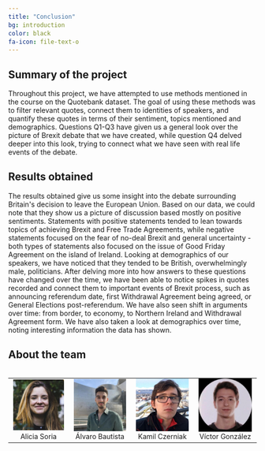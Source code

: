 ```yaml
---
title: "Conclusion"
bg: introduction
color: black
fa-icon: file-text-o
---
```

## Summary of the project
Throughout this project, we have attempted to use methods mentioned in the course on the Quotebank dataset. The goal of using these methods was to filter relevant quotes, connect them to identities of speakers, and quantify these quotes in terms of their sentiment, topics mentioned and demographics. Questions Q1-Q3 have given us a general look over the picture of Brexit debate that we have created, while question Q4 delved deeper into this look, trying to connect what we have seen with real life events of the debate.

## Results obtained
The results obtained give us some insight into the debate surrounding Britain's decision to leave the European Union. Based on our data, we could note that they show us a picture of discussion based mostly on positive sentiments. Statements with positive statements tended to lean towards topics of achieving Brexit and Free Trade Agreements, while negative statements focused on the fear of no-deal Brexit and general uncertainty - both types of statements also focused on the issue of Good Friday Agreement on the island of Ireland. Looking at demographics of our speakers, we have noticed that they tended to be British, overwhelmingly male, politicians. After delving more into how answers to these questions have changed over the time, we have been able to notice spikes in quotes recorded and connect them to important events of Brexit process, such as announcing referendum date, first Withdrawal Agreement being agreed, or General Elections post-referendum. We have also seen shift in arguments over time: from border, to economy, to Northern Ireland and Withdrawal Agreement form. We have also taken a look at demographics over time, noting interesting information the data has shown.

## About the team
<table style="margin: auto;">
  <br>
  <tbody>
    <tr>
      <td style="text-align:center; padding: 0 10px;"><img style="display:block;margin-left:auto;margin-right:auto;" src="/assets/img/team-alicia.jpg" width="120"></td>
      <td style="text-align:center; padding: 0 10px;"><img style="display:block;margin-left:auto;margin-right:auto;" src="/assets/img/team-alvaro.jpg" width="120"></td>
      <td style="text-align:center; padding: 0 10px;"><img style="display:block;margin-left:auto;margin-right:auto;" src="/assets/img/team-kamil.jpg" width="120"></td>
      <td style="text-align:center; padding: 0 10px;"><img style="display:block;margin-left:auto;margin-right:auto;" src="/assets/img/team-victor.jpg" width="120"></td>
    </tr>
    <tr>
      <td style="text-align:center">Alicia Soria</td>
      <td style="text-align:center">Álvaro Bautista</td>
      <td style="text-align:center">Kamil Czerniak</td>
      <td style="text-align:center">Víctor González</td>
    </tr>
  </tbody>
</table>  

